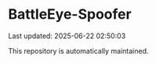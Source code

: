 # BattleEye-Spoofer

Last updated: 2025-06-22 02:50:03

This repository is automatically maintained.
